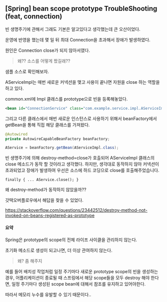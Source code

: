 ## [Spring] bean scope prototype TroubleShooting (feat, connection)

빈 생명주기에 관해서 그래도 기본은 알고있다고 생각했는데 큰 오산이었다.

운영에 반영을 했는데 몇 일 뒤 최대 Connection을 초과해서 장애가 발생하였다.



원인은 Connection close가 되지 않아서였다.



> 왜?? 소스를 어떻게 짰길래??



샘플 소스로 확인해보자.



AServiceImpl는 매번 새로운 커넥션을 맺고 사용이 끝나면 자원을 close 하는 역할을 하고 있다.

common.xml에 Impl 클래스를 prototype으로 빈을 등록해놓았다.

```xml
<bean id="ConnectionService" class="com.example.service.impl.AServiceImpl" scope="prototype" destroy-method="close"/>
```



그리고 다른 클래스에서 매번 새로운 인스턴스로 사용하기 위해서 beanFactory에서 getBean을 통해 직접 해당 클래스를 가져왔다.

```java
@Autowired
private AutowireCapableBeanFactory beanFactory;

AService = beanFactory.getBean(AServiceImpl.class);
```



빈 생명주기에 의해 destroy-method=close가 호출되어 AServiceImpl 클래스의 close 메소드가 동작 할 것이라고 생각했다.
하지만, 생각대로 동작하지 않아 커넥션이 초과되었고 장애가 발생하여 우선은 소스에 하드 코딩으로 close를 호출해주었습니다.

```
finally { ... AService.close(); }
```

왜 destroy-method가 동작하지 않았을까??



갓택오버플로우에서 해답을 찾을 수 있었다.

https://stackoverflow.com/questions/23442512/destroy-method-not-invoked-on-beans-registered-as-prototype



#### 요약

Spring은 prototype의 scope의 전체 라이프 사이클을 관리하지 않는다.

초기화 메소드로 생성이 되고나면, 더 이상 관여하지 않는다.



> 왜? 좀 해주지



예를 들어 배치성 작업처럼 일정 주기마다 새로운 prototype scope의 빈을 생성하는 경우, 어플리케이션이 종료될 때 스프링에서 해당 scope들을 모두 destroy 해야 한다면, 일정 주기마다 생성된 scope bean에 대해서 참조를 유지하고 있어야한다.

따라서 메모리 누수를 유발할 수 있기 때문이다..

